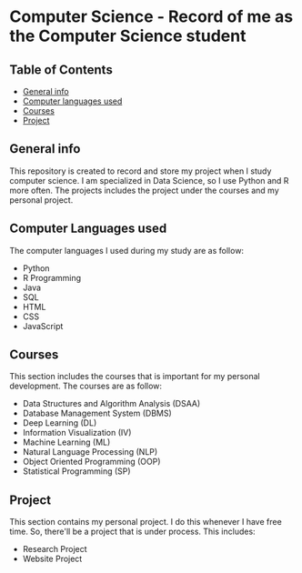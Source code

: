 # Computer Science - Record of me as the Computer Science student

## Table of Contents
* [General info](#general-info)
* [Computer languages used](#computer-languages-used)
* [Courses](#courses)
* [Project](#project)

## General info
This repository is created to record and store my project when I study computer science. I am specialized in Data Science, so I use Python and R more often.
The projects includes the project under the courses and my personal project.

## Computer Languages used
The computer languages I used during my study are as follow:
- Python
- R Programming
- Java
- SQL
- HTML
- CSS
- JavaScript

## Courses
This section includes the courses that is important for my personal development. The courses are as follow:
- Data Structures and Algorithm Analysis (DSAA)
- Database Management System (DBMS)
- Deep Learning (DL)
- Information Visualization (IV)
- Machine Learning (ML)
- Natural Language Processing (NLP)
- Object Oriented Programming (OOP)
- Statistical Programming (SP)

## Project
This section contains my personal project. I do this whenever I have free time. So, there'll be a project that is under process. This includes:
- Research Project
- Website Project
